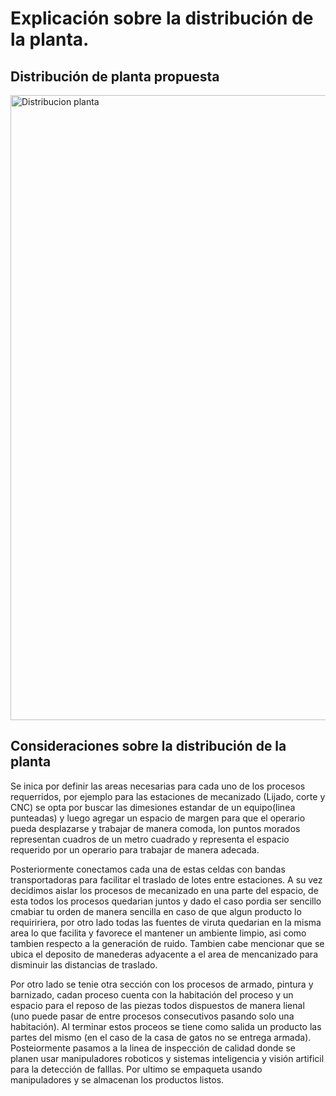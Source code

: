# Explicación sobre la distribución de la planta.

## Distribución de planta propuesta

 <img width="1000" alt="Distribucion planta" src="Distibución planta.jpeg">

## Consideraciones sobre la distribución de la planta

Se inica por definir las areas necesarias para cada uno de los procesos requerridos, por ejemplo para las estaciones de mecanizado (Lijado,  corte y CNC) se opta por buscar las dimesiones estandar de un equipo(linea punteadas) y luego agregar un espacio de margen para que el operario pueda desplazarse y trabajar de manera comoda, lon puntos morados representan cuadros de un metro cuadrado y representa el espacio requerido por un operario para trabajar de manera adecada.

Posteriormente conectamos cada una de estas celdas con bandas transportadoras para facilitar el traslado de lotes entre estaciones. A su vez decidimos aislar los procesos de mecanizado en una parte del espacio, de esta todos los procesos quedarian juntos y dado el caso pordia ser sencillo cmabiar tu orden de manera sencilla en caso de que algun producto lo requiririera, por otro lado todas las fuentes de viruta quedarian en la misma area lo que facilita y favorece el mantener un ambiente limpio, asi como tambien respecto a la generación de ruido. Tambien cabe mencionar que se ubica el deposito de manederas adyacente a el area de mencanizado para disminuir las distancias de traslado.

Por otro lado se tenie otra sección con los procesos de armado, pintura y barnizado, cadan proceso cuenta con la habitación del proceso y un espacio para el reposo de las piezas todos dispuestos de manera lienal (uno puede pasar de entre procesos consecutivos pasando solo una habitación). Al terminar estos proceos se tiene como salida un producto las partes del mismo (en el caso de la casa de gatos no se entrega armada). Posteiormente pasamos a la linea de inspección de calidad donde se planen usar manipuladores roboticos y sistemas inteligencia y visión artificil para la detección de falllas. Por ultimo se empaqueta usando manipuladores y se almacenan los productos listos.
